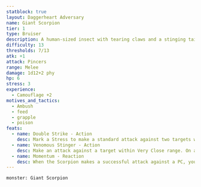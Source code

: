 ```yaml
---
statblock: true
layout: Daggerheart Adversary
name: Giant Scorpion
tier: 1
type: Bruiser
description: A human-sized insect with tearing claws and a stinging tail.
difficulty: 13
thresholds: 7/13
atk: +1
attack: Pincers
range: Melee
damage: 1d12+2 phy
hp: 6
stress: 3
experience:
  - Camouflage +2
motives_and_tactics:
  - Ambush
  - feed
  - grapple
  - poison
feats:
  - name: Double Strike - Action
    desc: Mark a Stress to make a standard attack against two targets within Melee range.
  - name: Venomous Stinger - Action
    desc: Make an attack against a target within Very Close range. On a success, spend a Fear to deal 1d4+4 physical damage and Poison them until their next rest or they succeed on a Knowledge Roll (16). While Poisoned, the target must roll a d6 before they make an action roll. On a result of 4 or lower, they must mark a Stress.
  - name: Momentum - Reaction
    desc: When the Scorpion makes a successful attack against a PC, you gain a Fear.
---
```


```statblock
monster: Giant Scorpion
```
